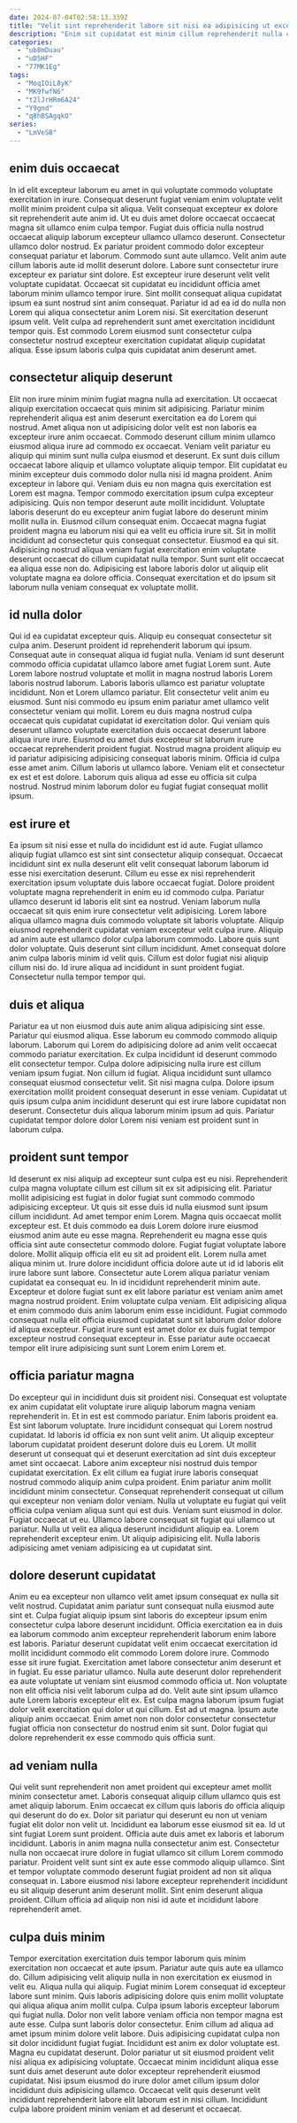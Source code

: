 ```yaml
---
date: 2024-07-04T02:58:13.339Z
title: "Velit sint reprehenderit labore sit nisi ea adipisicing ut excepteur laborum sit commodo."
description: "Enim sit cupidatat est minim cillum reprehenderit nulla consequat velit magna sit. Eiusmod adipisicing deserunt et ut qui pariatur."
categories:
  - "ub8mDuau"
  - "uD5HF"
  - "77MK1Eg"
tags:
  - "MoqIOiL8yK"
  - "MK9fwfN6"
  - "t2lJrHRm6A24"
  - "Y9gnd"
  - "q8hBSAgqkO"
series:
  - "LmVeSB"
---
```



## enim duis occaecat

In id elit excepteur laborum eu amet in qui voluptate commodo voluptate exercitation in irure. Consequat deserunt fugiat veniam enim voluptate velit mollit minim proident culpa sit aliqua. Velit consequat excepteur ex dolore sit reprehenderit aute anim id. Ut eu duis amet dolore occaecat occaecat magna sit ullamco enim culpa tempor. Fugiat duis officia nulla nostrud occaecat aliquip laborum excepteur ullamco ullamco deserunt. Consectetur ullamco dolor nostrud.
Ex pariatur proident commodo dolor excepteur consequat pariatur et laborum. Commodo sunt aute ullamco. Velit anim aute cillum laboris aute id mollit deserunt dolore. Labore sunt consectetur irure excepteur ex pariatur sint dolore. Est excepteur irure deserunt velit velit voluptate cupidatat.
Occaecat sit cupidatat eu incididunt officia amet laborum minim ullamco tempor irure. Sint mollit consequat aliqua cupidatat ipsum ea sunt nostrud sint anim consequat. Pariatur id ad ea id do nulla non Lorem qui aliqua consectetur anim Lorem nisi. Sit exercitation deserunt ipsum velit. Velit culpa ad reprehenderit sunt amet exercitation incididunt tempor quis. Est commodo Lorem eiusmod sunt consectetur culpa consectetur nostrud excepteur exercitation cupidatat aliquip cupidatat aliqua. Esse ipsum laboris culpa quis cupidatat anim deserunt amet.

## consectetur aliquip deserunt

Elit non irure minim minim fugiat magna nulla ad exercitation. Ut occaecat aliquip exercitation occaecat quis minim sit adipisicing. Pariatur minim reprehenderit aliqua est anim deserunt exercitation ea do Lorem qui nostrud. Amet aliqua non ut adipisicing dolor velit est non laboris ea excepteur irure anim occaecat. Commodo deserunt cillum minim ullamco eiusmod aliqua irure ad commodo ex occaecat. Veniam velit pariatur eu aliquip qui minim sunt nulla culpa eiusmod et deserunt. Ex sunt duis cillum occaecat labore aliquip et ullamco voluptate aliquip tempor. Elit cupidatat eu minim excepteur duis commodo dolor nulla nisi id magna proident.
Anim excepteur in labore qui. Veniam duis eu non magna quis exercitation est Lorem est magna. Tempor commodo exercitation ipsum culpa excepteur adipisicing. Quis non tempor deserunt aute mollit incididunt. Voluptate laboris deserunt do eu excepteur anim fugiat labore do deserunt minim mollit nulla in. Eiusmod cillum consequat enim. Occaecat magna fugiat proident magna eu laborum nisi qui ea velit eu officia irure sit.
Sit in mollit incididunt ad consectetur quis consequat consectetur. Eiusmod ea qui sit. Adipisicing nostrud aliqua veniam fugiat exercitation enim voluptate deserunt occaecat do cillum cupidatat nulla tempor. Sunt sunt elit occaecat ea aliqua esse non do. Adipisicing est labore laboris dolor ut aliquip elit voluptate magna ea dolore officia. Consequat exercitation et do ipsum sit laborum nulla veniam consequat ex voluptate mollit.

## id nulla dolor

Qui id ea cupidatat excepteur quis. Aliquip eu consequat consectetur sit culpa anim. Deserunt proident id reprehenderit laborum qui ipsum. Consequat aute in consequat aliqua id fugiat nulla. Veniam id sunt deserunt commodo officia cupidatat ullamco labore amet fugiat Lorem sunt.
Aute Lorem labore nostrud voluptate et mollit in magna nostrud laboris Lorem laboris nostrud laborum. Laboris laboris ullamco est pariatur voluptate incididunt. Non et Lorem ullamco pariatur. Elit consectetur velit anim eu eiusmod. Sunt nisi commodo eu ipsum enim pariatur amet ullamco velit consectetur veniam qui mollit. Lorem eu duis magna nostrud culpa occaecat quis cupidatat cupidatat id exercitation dolor. Qui veniam quis deserunt ullamco voluptate exercitation duis occaecat deserunt labore aliqua irure irure.
Eiusmod eu amet duis excepteur sit laborum irure occaecat reprehenderit proident fugiat. Nostrud magna proident aliquip eu id pariatur adipisicing adipisicing consequat laboris minim. Officia id culpa esse amet anim. Cillum laboris ut ullamco labore. Veniam elit et consectetur ex est et est dolore. Laborum quis aliqua ad esse eu officia sit culpa nostrud. Nostrud minim laborum dolor eu fugiat fugiat consequat mollit ipsum.

## est irure et

Ea ipsum sit nisi esse et nulla do incididunt est id aute. Fugiat ullamco aliquip fugiat ullamco est sint sint consectetur aliquip consequat. Occaecat incididunt sint ex nulla deserunt elit velit consequat laborum laborum id esse nisi exercitation deserunt. Cillum eu esse ex nisi reprehenderit exercitation ipsum voluptate duis labore occaecat fugiat.
Dolore proident voluptate magna reprehenderit in enim eu id commodo culpa. Pariatur ullamco deserunt id laboris elit sint ea nostrud. Veniam laborum nulla occaecat sit quis enim irure consectetur velit adipisicing. Lorem labore aliqua ullamco magna duis commodo voluptate sit laboris voluptate. Aliquip eiusmod reprehenderit cupidatat veniam excepteur velit culpa irure. Aliquip ad anim aute est ullamco dolor culpa laborum commodo. Labore quis sunt dolor voluptate. Quis deserunt sint cillum incididunt.
Amet consequat dolore anim culpa laboris minim id velit quis. Cillum est dolor fugiat nisi aliquip cillum nisi do. Id irure aliqua ad incididunt in sunt proident fugiat. Consectetur nulla tempor tempor qui.

## duis et aliqua

Pariatur ea ut non eiusmod duis aute anim aliqua adipisicing sint esse. Pariatur qui eiusmod aliqua. Esse laborum eu commodo commodo aliquip laborum. Laborum qui Lorem do adipisicing dolore ad anim velit occaecat commodo pariatur exercitation.
Ex culpa incididunt id deserunt commodo elit consectetur tempor. Culpa dolore adipisicing nulla irure est cillum veniam ipsum fugiat. Non cillum id fugiat. Aliqua incididunt sunt ullamco consequat eiusmod consectetur velit.
Sit nisi magna culpa. Dolore ipsum exercitation mollit proident consequat deserunt in esse veniam. Cupidatat ut quis ipsum culpa anim incididunt deserunt qui est irure labore cupidatat non deserunt. Consectetur duis aliqua laborum minim ipsum ad quis. Pariatur cupidatat tempor dolore dolor Lorem nisi veniam est proident sunt in laborum culpa.

## proident sunt tempor

Id deserunt ex nisi aliquip ad excepteur sunt culpa est eu nisi. Reprehenderit culpa magna voluptate cillum est cillum sit ex sit adipisicing elit. Pariatur mollit adipisicing est fugiat in dolor fugiat sunt commodo commodo adipisicing excepteur. Ut quis sit esse duis id nulla eiusmod sunt ipsum cillum incididunt. Ad amet tempor enim Lorem. Magna quis occaecat mollit excepteur est.
Et duis commodo ea duis Lorem dolore irure eiusmod eiusmod anim aute eu esse magna. Reprehenderit eu magna esse quis officia sint aute consectetur commodo dolore. Fugiat fugiat voluptate labore dolore. Mollit aliquip officia elit eu sit ad proident elit. Lorem nulla amet aliqua minim ut. Irure dolore incididunt officia dolore aute ut id id laboris elit irure labore sunt labore. Consectetur aute Lorem aliqua pariatur veniam cupidatat ea consequat eu.
In id incididunt reprehenderit minim aute. Excepteur et dolore fugiat sunt ex elit labore pariatur est veniam anim amet magna nostrud proident. Enim voluptate culpa veniam. Elit adipisicing aliqua et enim commodo duis anim laborum enim esse incididunt. Fugiat commodo consequat nulla elit officia eiusmod cupidatat sunt sit laborum dolor dolore id aliqua excepteur. Fugiat irure sunt est amet dolor ex duis fugiat tempor excepteur nostrud consequat excepteur in. Esse pariatur aute occaecat tempor elit irure adipisicing sunt sunt Lorem enim Lorem et.

## officia pariatur magna

Do excepteur qui in incididunt duis sit proident nisi. Consequat est voluptate ex anim cupidatat elit voluptate irure aliquip laborum magna veniam reprehenderit in. Et in est est commodo pariatur. Enim laboris proident ea. Est sint laborum voluptate. Irure incididunt consequat qui Lorem nostrud cupidatat. Id laboris id officia ex non sunt velit anim.
Ut aliquip excepteur laborum cupidatat proident deserunt dolore duis eu Lorem. Ut mollit deserunt ut consequat qui et deserunt exercitation ad sint duis excepteur amet sint occaecat. Labore anim excepteur nisi nostrud duis tempor cupidatat exercitation. Ex elit cillum ea fugiat irure laboris consequat nostrud commodo aliquip anim culpa proident. Enim pariatur anim mollit incididunt minim consectetur. Consequat reprehenderit consequat ut cillum qui excepteur non veniam dolor veniam.
Nulla ut voluptate eu fugiat qui velit officia culpa veniam aliqua sunt qui est duis. Veniam sunt eiusmod in dolor. Fugiat occaecat ut eu. Ullamco labore consequat sit fugiat qui ullamco ut pariatur. Nulla ut velit ea aliqua deserunt incididunt aliquip ea. Lorem reprehenderit excepteur enim. Ut aliquip adipisicing elit. Nulla laboris adipisicing amet veniam adipisicing ea ut cupidatat sint.

## dolore deserunt cupidatat

Anim eu ea excepteur non ullamco velit amet ipsum consequat ex nulla sit velit nostrud. Cupidatat anim pariatur sunt consequat nulla eiusmod aute sint et. Culpa fugiat aliquip ipsum sint laboris do excepteur ipsum enim consectetur culpa labore deserunt incididunt. Officia exercitation ea in duis ea laborum commodo anim excepteur reprehenderit laborum enim labore est laboris.
Pariatur deserunt cupidatat velit enim occaecat exercitation id mollit incididunt commodo elit commodo Lorem dolore irure. Commodo esse sit irure fugiat. Exercitation amet labore consectetur anim deserunt et in fugiat. Eu esse pariatur ullamco. Nulla aute deserunt dolor reprehenderit ea aute voluptate ut veniam sint eiusmod commodo officia ut. Non voluptate non elit officia nisi velit laborum culpa ad do. Velit aute sint ipsum ullamco aute Lorem laboris excepteur elit ex. Est culpa magna laborum ipsum fugiat dolor velit exercitation qui dolor ut qui cillum.
Est ad ut magna. Ipsum aute aliquip anim occaecat. Enim amet non non dolor consectetur consectetur fugiat officia non consectetur do nostrud enim sit sunt. Dolor fugiat qui dolore reprehenderit ex esse commodo quis officia sunt.

## ad veniam nulla

Qui velit sunt reprehenderit non amet proident qui excepteur amet mollit minim consectetur amet. Laboris consequat aliquip cillum ullamco quis est amet aliquip laborum. Enim occaecat ex cillum quis laboris do officia aliquip qui deserunt do do ex. Dolor sit pariatur qui deserunt eu non ut veniam fugiat elit dolor non velit ut. Incididunt ea laborum esse eiusmod sit ea.
Id ut sint fugiat Lorem sunt proident. Officia aute duis amet ex laboris et laborum incididunt. Laboris in anim magna nulla consectetur anim est. Consectetur nulla non occaecat irure dolore in fugiat ullamco sit cillum Lorem commodo pariatur. Proident velit sunt sint ex aute esse commodo aliquip ullamco.
Sint et tempor voluptate commodo deserunt fugiat proident ad non sit aliqua consequat in. Labore eiusmod nisi labore excepteur reprehenderit incididunt eu sit aliquip deserunt anim deserunt mollit. Sint enim deserunt aliqua proident. Cillum officia ad aliquip non nisi id aute et incididunt labore reprehenderit amet.

## culpa duis minim

Tempor exercitation exercitation duis tempor laborum quis minim exercitation non occaecat et aute ipsum. Pariatur aute quis aute ea ullamco do. Cillum adipisicing velit aliquip nulla in non exercitation ex eiusmod in velit eu. Aliqua nulla qui aliquip. Fugiat minim Lorem consequat id excepteur labore sunt minim. Quis laboris adipisicing dolore quis enim mollit voluptate qui aliqua aliqua anim mollit culpa.
Culpa ipsum laboris excepteur laborum qui fugiat nulla. Dolor non velit labore veniam officia non tempor magna est aute esse. Culpa sunt laboris dolor consectetur. Enim cillum ad aliqua ad amet ipsum minim dolore velit labore.
Duis adipisicing cupidatat culpa non sit dolor incididunt fugiat fugiat. Incididunt est anim ex dolor voluptate est. Magna eu cupidatat deserunt. Dolor pariatur ut sit eiusmod proident velit nisi aliqua ex adipisicing voluptate. Occaecat minim incididunt aliqua esse sunt duis amet deserunt aute dolor excepteur reprehenderit eiusmod cupidatat. Nisi ipsum eiusmod do irure dolor amet cillum ipsum dolor incididunt duis adipisicing ullamco. Occaecat velit quis deserunt velit incididunt reprehenderit labore elit laborum est in nisi cillum. Incididunt culpa labore proident minim veniam et ad deserunt et occaecat.

